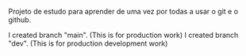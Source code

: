 Projeto de estudo para aprender de uma vez por todas a usar o git e o github.

I created branch "main". (This is for production work)
I created branch "dev". (This is for production development work)